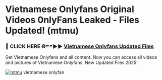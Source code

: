 # Vietnamese Onlyfans Original Videos 0nlyFans Leaked - Files Updated! (mtmu)

<h3>🔴 CLICK HERE 🌐==►► <a href="https://tinyurl.com/x26r9saj" rel="nofollow">Vietnamese Onlyfans Updated Files</a></h3>

Get Vietnamese Onlyfans and all content. Now you can access all videos and pictures of Vietnamese Onlyfans. New Updated Files 2025!

[![mtmu](https://i.imgur.com/LkgZPqh.gif)](https://tinyurl.com/x26r9saj)
vietnamese onlyfan